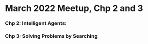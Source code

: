 # March 2022 Meetup, Chp 2 and 3  

### Chp 2: Intelligent Agents:  


### Chp 3: Solving Problems by Searching  



